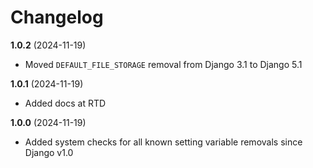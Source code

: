 # Changelog

**1.0.2** (2024-11-19)
   * Moved `DEFAULT_FILE_STORAGE` removal from Django 3.1 to Django 5.1

**1.0.1** (2024-11-19)
   * Added docs at RTD

**1.0.0** (2024-11-19)
   * Added system checks for all known setting variable removals since Django v1.0
